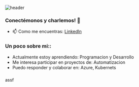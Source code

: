 ![header](https://capsule-render.vercel.app/api?type=waving&color=gradient&text=Hello%20World!&height=100&section=header&fontColor=d6ace6)
### Conectémonos y charlemos! 🌟
- 📫 Como me encuentras: [LinkedIn](https://www.linkedin.com/in/jose-gomez-b6869b19a/)
### Un poco sobre mi::
- Actualmente estoy aprendiendo: Programacion y Desarrollo
- Me interesa participar en proyectos de: Automatizacion
- Puedo responder y colaborar en: Azure, Kubernets
### 
assf
